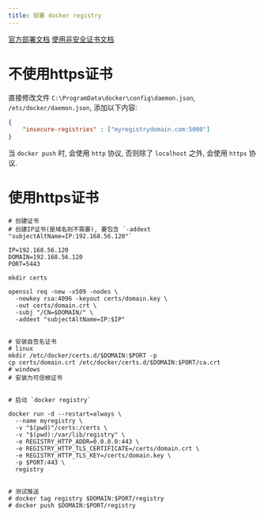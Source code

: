 ```yaml
---
title: 部署 docker registry
---
```


[官方部署文档](https://docs.docker.com/registry/deploying/)
[使用非安全证书文档](https://docs.docker.com/registry/insecure/)

# 不使用https证书

直接修改文件 `C:\ProgramData\docker\config\daemon.json`,
`/etc/docker/daemon.json`, 添加以下内容:

```json
{
    "insecure-registries" : ["myregistrydomain.com:5000"]
}
```

当 `docker push` 时, 会使用 `http` 协议, 否则除了 `localhost` 之外,
会使用 `https` 协议.

# 使用https证书

```
# 创建证书
# 创建IP证书(是域名则不需要), 要包含 `-addext "subjectAltName=IP:192.168.56.120"`

IP=192.168.56.120
DOMAIN=192.168.56.120
PORT=5443

mkdir certs

openssl req -new -x509 -nodes \
  -newkey rsa:4096 -keyout certs/domain.key \
  -out certs/domain.crt \
  -subj "/CN=$DOMAIN/" \
  -addext "subjectAltName=IP:$IP"


# 安装自签名证书
# linux
mkdir /etc/docker/certs.d/$DOMAIN:$PORT -p
cp certs/domain.crt /etc/docker/certs.d/$DOMAIN:$PORT/ca.crt
# windows
# 安装为可信根证书


# 启动 `docker registry`

docker run -d --restart=always \
  --name myregistry \
  -v "$(pwd)"/certs:/certs \
  -v "$(pwd):/var/lib/registry" \
  -e REGISTRY_HTTP_ADDR=0.0.0.0:443 \
  -e REGISTRY_HTTP_TLS_CERTIFICATE=/certs/domain.crt \
  -e REGISTRY_HTTP_TLS_KEY=/certs/domain.key \
  -p $PORT:443 \
  registry


# 测试推送
# docker tag registry $DOMAIN:$PORT/registry
# docker push $DOMAIN:$PORT/registry
```
